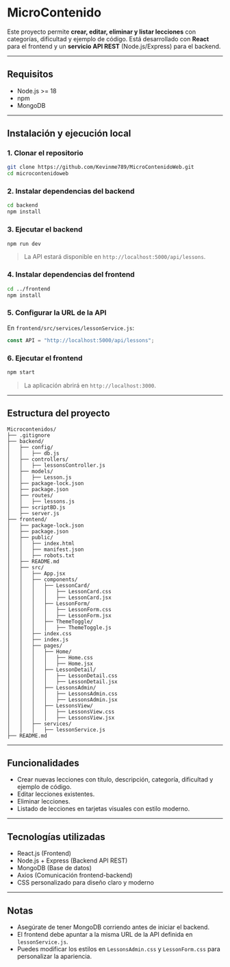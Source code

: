 # MicroContenido

Este proyecto permite **crear, editar, eliminar y listar lecciones** con categorías, dificultad y ejemplo de código. Está desarrollado con **React** para el frontend y un **servicio API REST** (Node.js/Express) para el backend.

---

## Requisitos

- Node.js >= 18
- npm
- MongoDB

---

## Instalación y ejecución local

### 1. Clonar el repositorio

```bash
git clone https://github.com/Kevinme789/MicroContenidoWeb.git
cd microcontenidoweb
```

### 2. Instalar dependencias del backend

```bash
cd backend
npm install
```

### 3. Ejecutar el backend

```bash
npm run dev
```

> La API estará disponible en `http://localhost:5000/api/lessons`.

### 4. Instalar dependencias del frontend

```bash
cd ../frontend
npm install
```

### 5. Configurar la URL de la API

En `frontend/src/services/lessonService.js`:

```javascript
const API = "http://localhost:5000/api/lessons";
```

### 6. Ejecutar el frontend

```bash
npm start
```

> La aplicación abrirá en `http://localhost:3000`.

---

## Estructura del proyecto

```
Microcontenidos/
├── .gitignore
├── backend/
│   ├── config/
│   │   ├── db.js
│   ├── controllers/
│   │   ├── lessonsController.js
│   ├── models/
│   │   ├── Lesson.js
│   ├── package-lock.json
│   ├── package.json
│   ├── routes/
│   │   ├── lessons.js
│   ├── scriptBD.js
│   ├── server.js
├── frontend/
│   ├── package-lock.json
│   ├── package.json
│   ├── public/
│   │   ├── index.html
│   │   ├── manifest.json
│   │   ├── robots.txt
│   ├── README.md
│   ├── src/
│   │   ├── App.jsx
│   │   ├── components/
│   │   │   ├── LessonCard/
│   │   │   │   ├── LessonCard.css
│   │   │   │   ├── LessonCard.jsx
│   │   │   ├── LessonForm/
│   │   │   │   ├── LessonForm.css
│   │   │   │   ├── LessonForm.jsx
│   │   │   ├── ThemeToggle/
│   │   │   │   ├── ThemeToggle.js
│   │   ├── index.css
│   │   ├── index.js
│   │   ├── pages/
│   │   │   ├── Home/
│   │   │   │   ├── Home.css
│   │   │   │   ├── Home.jsx
│   │   │   ├── LessonDetail/
│   │   │   │   ├── LessonDetail.css
│   │   │   │   ├── LessonDetail.jsx
│   │   │   ├── LessonsAdmin/
│   │   │   │   ├── LessonsAdmin.css
│   │   │   │   ├── LessonsAdmin.jsx
│   │   │   ├── LessonsView/
│   │   │   │   ├── LessonsView.css
│   │   │   │   ├── LessonsView.jsx
│   │   ├── services/
│   │   │   ├── lessonService.js
├── README.md

```

---

## Funcionalidades

- Crear nuevas lecciones con título, descripción, categoría, dificultad y ejemplo de código.
- Editar lecciones existentes.
- Eliminar lecciones.
- Listado de lecciones en tarjetas visuales con estilo moderno.

---

## Tecnologías utilizadas

- React.js (Frontend)
- Node.js + Express (Backend API REST)
- MongoDB (Base de datos)
- Axios (Comunicación frontend-backend)
- CSS personalizado para diseño claro y moderno

---

## Notas

- Asegúrate de tener MongoDB corriendo antes de iniciar el backend.
- El frontend debe apuntar a la misma URL de la API definida en `lessonService.js`.
- Puedes modificar los estilos en `LessonsAdmin.css` y `LessonForm.css` para personalizar la apariencia.
